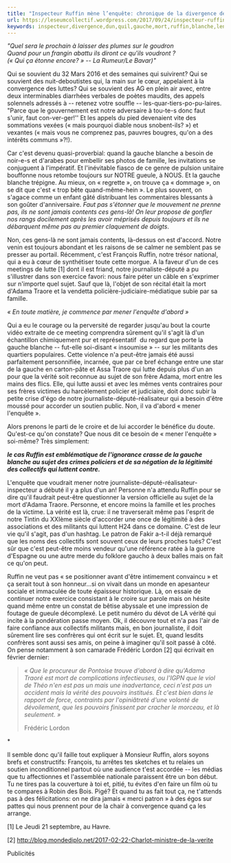 ```yaml
---
title: "Inspecteur Ruffin mène l’enquête: chronique de la divergence des luttes"
url: https://leseumcollectif.wordpress.com/2017/09/24/inspecteur-ruffin-mene-lenquete-chronique-de-la-divergence-des-luttes/
keywords: inspecteur,divergence,dun,quil,gauche,mort,ruffin,blanche,lenquête,jamais,vérité,luttes,chronique,mène,cest,mener
---
```

*"Quel sera le prochain à laisser des plumes sur le goudron\
Quand pour un frangin abattu ils diront ce qu'ils voudront ?\
(« Qui ça étonne encore? » -- La Rumeur/Le Bavar)"*

Qui se souvient du 32 Mars 2016 et des semaines qui suivirent? Qui se souvient des nuit-deboutistes qui, la main sur le cœur, appelaient à la convergence des luttes? Qui se souvient des AG en plein air avec, entre deux interminables diarrhées verbales de poètes maudits, des appels solennels adressés à -- retenez votre souffle -- les-quar-tiers-po-pu-laires. "Parce que le gouvernement est notre adversaire à tou-te-s donc faut s'unir, faut con-ver-ger!'' Et les appels du pied devenaient vite des sommations vexées (« mais pourquoi diable nous snobent-ils? ») et vexantes (« mais vous ne comprenez pas, pauvres bougres, qu'on a des intérêts communs »?!).

Car c'est devenu quasi-proverbial: quand la gauche blanche a besoin de noir-e-s et d'arabes pour embellir ses photos de famille, les invitations se conjuguent à l'impératif. Et l'inévitable fiasco de ce genre de pulsion unitaire bouffonne nous retombe toujours sur NOTRE gueule, à NOUS. Et la gauche blanche trépigne. Au mieux, on « regrette », on trouve ça « dommage », on se dit que c'est « trop bête quand-même-hein ». Le plus souvent, on s'agace comme un enfant gâté distribuant les commentaires blessants à son goûter d'anniversaire. *Faut pas s'étonner que le mouvement ne prenne pas, ils ne sont jamais contents ces gens-là! On leur propose de gonfler nos rangs docilement après les avoir méprisés depuis toujours et ils ne débarquent même pas au premier claquement de doigts*.

Non, ces gens-là ne sont jamais contents, là-dessus on est d'accord. Notre venin est toujours abondant et les raisons de se calmer ne semblent pas se presser au portail. Récemment, c'est François Ruffin, notre trésor national, qui a eu à cœur de synthétiser toute cette morgue. A la faveur d'un de ces meetings de lutte \[1\] dont il est friand, notre journaliste-député a pu s'illustrer dans son exercice favori: nous faire péter un câble en s'exprimer sur n'importe quel sujet. Sauf que là, l'objet de son récital était la mort d'Adama Traore et la vendetta policière-judiciaire-médiatique subie par sa famille.

*« En toute matière, je commence par mener l'enquête d'abord »*

Qui a eu le courage ou la perversité de regarder jusqu'au bout la courte vidéo extraite de ce meeting comprendra sûrement qu'il s'agit là d'un échantillon chimiquement pur et représentatif  du regard que porte la gauche blanche -- fut-elle soi-disant « insoumise » -- sur les militants des quartiers populaires. Cette violence n'a peut-être jamais été aussi parfaitement personnifiée, incarnée, que par ce bref échange entre une star de la gauche en carton-pâte et Assa Traore qui lutte depuis plus d'un an pour que la vérité soit reconnue au sujet de son frère Adama, mort entre les mains des flics. Elle, qui lutte aussi et avec les mêmes vents contraires pour ses frères victimes du harcèlement policier et judiciaire, doit donc subir la petite crise d'égo de notre journaliste-député-réalisateur qui a besoin d'être moussé pour accorder un soutien public. Non, il va d'abord « mener l'enquête ».

Alors prenons le parti de le croire et de lui accorder le bénéfice du doute. Qu'est-ce qu'on constate? Que nous dit ce besoin de « mener l'enquête » soi-même? Très simplement:

***le cas Ruffin est emblématique de l'ignorance crasse de la gauche blanche au sujet des crimes policiers et de sa négation de la légitimité des collectifs qui luttent contre.***

L'enquête que voudrait mener notre journaliste-député-réalisateur-inspecteur a débuté il y a plus d'un an! Personne n'a attendu Ruffin pour se dire qu'il faudrait peut-être questionner la version officielle au sujet de la mort d'Adama Traore. Personne, et encore moins la famille et les proches de la victime. La vérité est là, crue: il ne traverserait même pas l'esprit de notre Tintin du XXIème siècle d'accorder une once de légitimité à des associations et des militants qui luttent H24 dans ce domaine. C'est de leur vie qu'il s'agit, pas d'un hashtag. Le patron de Fakir a-t-il déjà remarqué que les noms des collectifs sont souvent ceux de leurs proches tués? C'est sûr que c'est peut-être moins vendeur qu'une référence ratée à la guerre d'Espagne ou une autre merde du folklore gaucho à deux balles mais on fait ce qu'on peut.

Ruffin ne veut pas « se positionner avant d'être intimement convaincu » et ça serait tout à son honneur...si on vivait dans un monde en apesanteur sociale et immaculée de toute épaisseur historique. Là, on essaie de continuer notre exercice consistant à le croire sur parole mais on hésite quand même entre un constat de bêtise abyssale et une impression de foutage de gueule décomplexé. Le petit numéro du dévot de LA vérité qui incite à la pondération passe moyen. Ok, il découvre tout et n'a pas l'air de faire confiance aux collectifs militants mais, en bon journaliste, il doit sûrement lire ses confrères qui ont écrit sur le sujet. Et, quand lesdits confrères sont aussi ses amis, on peine à imaginer qu'il soit passé à côté. On pense notamment à son camarade Frédéric Lordon \[2\] qui écrivait en février dernier:

> *« Que le procureur de Pontoise trouve d'abord à dire qu'Adama Traoré est mort de complications infectieuses, ou l'IGPN que le viol de Théo n'en est pas un mais une inadvertance, ceci n'est pas un accident mais la vérité des pouvoirs institués. Et c'est bien dans le rapport de force, contraints par l'opiniâtreté d'une volonté de dévoilement, que les pouvoirs finissent par cracher le morceau, et là seulement. »*
>
> Frédéric Lordon

\*

Il semble donc qu'il faille tout expliquer à Monsieur Ruffin, alors soyons brefs et constructifs: François, tu arrêtes tes sketches et tu relaies un soutien inconditionnel partout où une audience t'est accordée -- les médias que tu affectionnes et l'assemblée nationale paraissent être un bon début. Tu ne tires pas la couverture à toi et, pitié, tu évites d'en faire un film où tu te compares à Robin des Bois. Pigé? Et quand tu as fait tout ça, ne t'attends pas à des félicitations: on ne dira jamais « merci patron » à des égos sur pattes qui nous prennent pour de la chair à convergence quand ça les arrange.

\[1\] Le Jeudi 21 septembre, au Havre.

\[2\] <http://blog.mondediplo.net/2017-02-22-Charlot-ministre-de-la-verite>

Publicités
